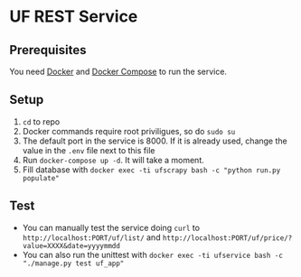 # UF REST Service

## Prerequisites

You need [Docker](https://docs.docker.com/engine/installation/) and
[Docker Compose](https://docs.docker.com/compose/install/#install-compose
) to run the service.  

## Setup

1. `cd` to repo
2. Docker commands require root priviligues, so do `sudo su` 
3. The default port in the service is 8000. If it is already used, change 
the value in the `.env` file next to this file
4. Run `docker-compose up -d`. It will take a moment.
5. Fill database with `docker exec -ti ufscrapy bash -c "python run.py populate"`

## Test

- You can manually test the service doing `curl` to `http://localhost:PORT/uf/list/` and
 `http://localhost:PORT/uf/price/?value=XXXX&date=yyyymmdd`
- You can also run the unittest with `docker exec -ti ufservice bash -c "./manage.py test uf_app"`